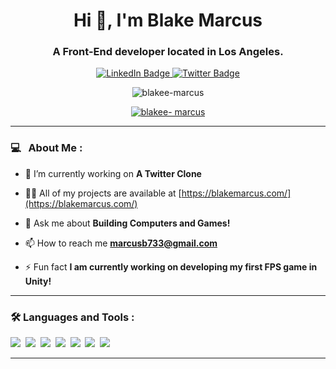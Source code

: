 <div id="header" align="center">
  <h1 align="center">Hi 👋, I'm Blake Marcus</h1>
  <h3 align="center">A Front-End developer located in Los Angeles.</h3>

  <div id="badges">
    <a href="https://www.linkedin.com/in/blake-marcus/">
      <img src="https://img.shields.io/badge/LinkedIn-blue?style=for-the-badge&logo=linkedin&logoColor=white" alt="LinkedIn Badge"/>
    </a>
    <a href="https://twitter.com/blakeemarcus">
      <img src="https://img.shields.io/badge/Twitter-1DA1F2?style=for-the-badge&logo=twitter&logoColor=white" alt="Twitter Badge"/>
    </a>
    <p> <img src="https://komarev.com/ghpvc/?username=blakee-marcus&label=Profile%20views&color=0e75b6&style=flat" alt="blakee-marcus" /> </p>
  </div>
</div>
<p align="center"> <a href="https://github.com/ryo-ma/github-profile-trophy"><img src="https://github-profile-trophy.vercel.app/?username=blakee-marcus" alt="blakee- marcus" /></a> </p>

---
### 💻 &nbsp; About Me :

- 🌱 I’m currently working on **A Twitter Clone**

- 👨‍💻 All of my projects are available at [https://blakemarcus.com/](https://blakemarcus.com/)

- 💬 Ask me about **Building Computers and Games!**

- 📫 How to reach me **marcusb733@gmail.com**

- ⚡ Fun fact **I am currently working on developing my first FPS game in Unity!**

---

### :hammer_and_wrench: Languages and Tools :
<div>
  <img src="https://img.shields.io/badge/MongoDB-4EA94B?style=for-the-badge&logo=mongodb&logoColor=white"/>&nbsp;
  <img src="https://img.shields.io/badge/Express.js-404D59?style=for-the-badge"/>&nbsp;
  <img src="https://img.shields.io/badge/React-20232A?style=for-the-badge&logo=react&logoColor=61DAFB"/>&nbsp;
  <img src="https://img.shields.io/badge/Node.js-43853D?style=for-the-badge&logo=node.js&logoColor=white"/>&nbsp;
  <img src="https://img.shields.io/badge/MySQL-00000F?style=for-the-badge&logo=mysql&logoColor=white"/>&nbsp;
  <img src="https://img.shields.io/badge/Bootstrap-563D7C?style=for-the-badge&logo=bootstrap&logoColor=white"/>&nbsp;
  <img src="https://img.shields.io/badge/Jest-323330?style=for-the-badge&logo=Jest&logoColor=white"/>&nbsp;
</div>

---

